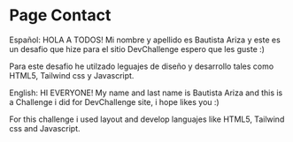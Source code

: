 # Page Contact
Español:
HOLA A TODOS!
Mi nombre y apellido es Bautista Ariza y este es un desafio que hize para el sitio DevChallenge espero que les guste :)

Para este desafio he utilzado leguajes de diseño y desarrollo tales como HTML5, Tailwind css y Javascript.

English:
HI EVERYONE!
My name and last name is Bautista Ariza and this is a Challenge i did for DevChallenge site, i hope likes you :)

For this challenge i used layout and develop languajes like HTML5, Tailwind css and Javascript.

